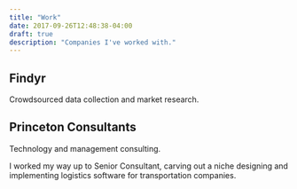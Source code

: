 ```yaml
---
title: "Work"
date: 2017-09-26T12:48:38-04:00
draft: true
description: "Companies I've worked with."
---
```


## Findyr
Crowdsourced data collection and market research.

## Princeton Consultants
Technology and management consulting.

I worked my way up to Senior Consultant, carving out a niche designing and implementing logistics software for transportation companies.
